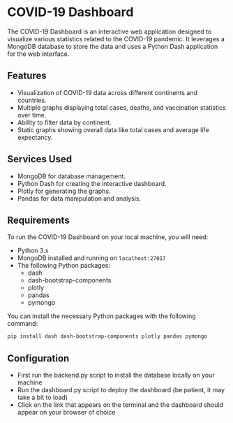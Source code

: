 # COVID-19 Dashboard

The COVID-19 Dashboard is an interactive web application designed to visualize various statistics related to the COVID-19 pandemic. It leverages a MongoDB database to store the data and uses a Python Dash application for the web interface.

## Features

- Visualization of COVID-19 data across different continents and countries.
- Multiple graphs displaying total cases, deaths, and vaccination statistics over time.
- Ability to filter data by continent.
- Static graphs showing overall data like total cases and average life expectancy.

## Services Used

- MongoDB for database management.
- Python Dash for creating the interactive dashboard.
- Plotly for generating the graphs.
- Pandas for data manipulation and analysis.

## Requirements

To run the COVID-19 Dashboard on your local machine, you will need:

- Python 3.x
- MongoDB installed and running on `localhost:27017`
- The following Python packages:
  - dash
  - dash-bootstrap-components
  - plotly
  - pandas
  - pymongo

You can install the necessary Python packages with the following command:

```bash
pip install dash dash-bootstrap-components plotly pandas pymongo
```
## Configuration

- First run the backend.py script to install the database locally on your machine
- Run the dashboard.py script to deploy the dashboard (be patient, it may take a bit to load)
- Click on the link that appears on the terminal and the dashboard should appear on your browser of choice
